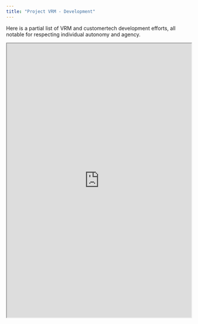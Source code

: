 ```yaml
---
title: "Project VRM - Development"
---
```


Here is a partial list of VRM and customertech development efforts, all notable for respecting individual autonomy and agency.

<iframe height="750" width="100%" src="https://ewelton.github.io/ktest/wiki.html#Project%20VRM%20-%20Development"></iframe>
